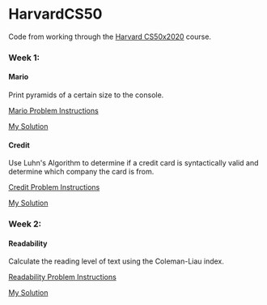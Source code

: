 # HarvardCS50
Code from working through the [Harvard CS50x2020](https://online-learning.harvard.edu/course/cs50-introduction-computer-science?delta=0) course.

### Week 1:
#### Mario
Print pyramids of a certain size to the console.

[Mario Problem Instructions](https://cs50.harvard.edu/x/2021/psets/1/mario/more/)

[My Solution](https://github.com/JemCopeCodes/HarvardCS50/blob/main/Week1/mario.c)
#### Credit
Use Luhn's Algorithm to determine if a credit card is syntactically valid and determine which company the card is from.

[Credit Problem Instructions](https://cs50.harvard.edu/x/2021/psets/1/credit/)

[My Solution](https://github.com/JemCopeCodes/HarvardCS50/blob/main/Week1/credit.c)

### Week 2:
#### Readability
Calculate the reading level of text using the Coleman-Liau index.

[Readability Problem Instructions](https://cs50.harvard.edu/x/2021/psets/2/readability/#:~:text=check50%20cs50/problems/2021/x/readability)

[My Solution](https://github.com/JemCopeCodes/HarvardCS50/blob/main/Week2/readability.c)
